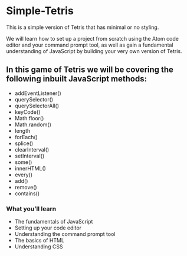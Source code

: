 # Simple-Tetris
This is a simple version of Tetris that has minimal or no styling.


We will learn how to set up a project from scratch using the Atom code editor and your command prompt tool, as well as gain a fundamental understanding of JavaScript by building your very own version of Tetris.


## In this game of Tetris we will be covering the following inbuilt JavaScript methods:

* addEventListener()
* querySelector()
* querySelectorAll()
* keyCode()
* Math.floor()
* Math.random()
* length
* forEach()
* splice()
* clearInterval()
* setInterval()
* some()
* innerHTML()
* every()
* add()
* remove()
* contains()

### What you’ll learn
* The fundamentals of JavaScript
* Setting up your code editor
* Understanding the command prompt tool
* The basics of HTML
* Understanding CSS